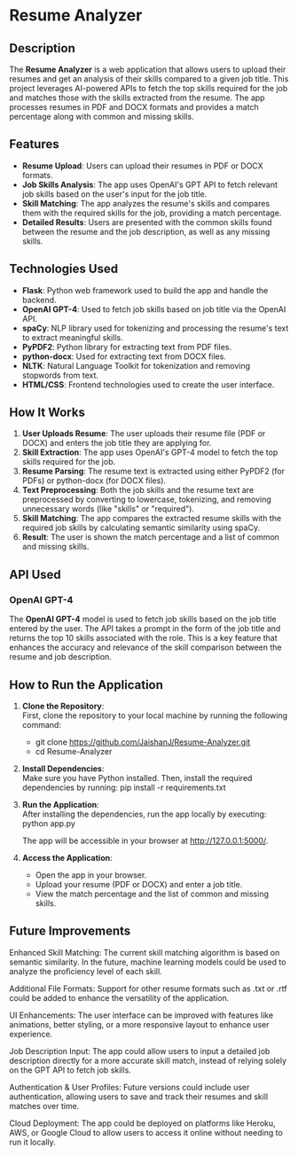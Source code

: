 # Resume Analyzer

## Description

The **Resume Analyzer** is a web application that allows users to upload their resumes and get an analysis of their skills compared to a given job title. This project leverages AI-powered APIs to fetch the top skills required for the job and matches those with the skills extracted from the resume. The app processes resumes in PDF and DOCX formats and provides a match percentage along with common and missing skills.

## Features

- **Resume Upload**: Users can upload their resumes in PDF or DOCX formats.
- **Job Skills Analysis**: The app uses OpenAI's GPT API to fetch relevant job skills based on the user's input for the job title.
- **Skill Matching**: The app analyzes the resume's skills and compares them with the required skills for the job, providing a match percentage.
- **Detailed Results**: Users are presented with the common skills found between the resume and the job description, as well as any missing skills.

## Technologies Used

- **Flask**: Python web framework used to build the app and handle the backend.
- **OpenAI GPT-4**: Used to fetch job skills based on job title via the OpenAI API.
- **spaCy**: NLP library used for tokenizing and processing the resume's text to extract meaningful skills.
- **PyPDF2**: Python library for extracting text from PDF files.
- **python-docx**: Used for extracting text from DOCX files.
- **NLTK**: Natural Language Toolkit for tokenization and removing stopwords from text.
- **HTML/CSS**: Frontend technologies used to create the user interface.

## How It Works

1. **User Uploads Resume**: The user uploads their resume file (PDF or DOCX) and enters the job title they are applying for.
2. **Skill Extraction**: The app uses OpenAI's GPT-4 model to fetch the top skills required for the job.
3. **Resume Parsing**: The resume text is extracted using either PyPDF2 (for PDFs) or python-docx (for DOCX files).
4. **Text Preprocessing**: Both the job skills and the resume text are preprocessed by converting to lowercase, tokenizing, and removing unnecessary words (like "skills" or "required").
5. **Skill Matching**: The app compares the extracted resume skills with the required job skills by calculating semantic similarity using spaCy.
6. **Result**: The user is shown the match percentage and a list of common and missing skills.

## API Used

### OpenAI GPT-4

The **OpenAI GPT-4** model is used to fetch job skills based on the job title entered by the user. The API takes a prompt in the form of the job title and returns the top 10 skills associated with the role. This is a key feature that enhances the accuracy and relevance of the skill comparison between the resume and job description.

## How to Run the Application

1. **Clone the Repository**:  
   First, clone the repository to your local machine by running the following command:
   - git clone https://github.com/JaishanJ/Resume-Analyzer.git
   - cd Resume-Analyzer

2. **Install Dependencies**:  
   Make sure you have Python installed. Then, install the required dependencies by running:
   pip install -r requirements.txt

3. **Run the Application**:  
   After installing the dependencies, run the app locally by executing:
   python app.py

   The app will be accessible in your browser at http://127.0.0.1:5000/.

4. **Access the Application**:  
   - Open the app in your browser.
   - Upload your resume (PDF or DOCX) and enter a job title.
   - View the match percentage and the list of common and missing skills.

## Future Improvements

Enhanced Skill Matching: The current skill matching algorithm is based on semantic similarity. In the future, machine learning models could be used to analyze the proficiency level of each skill.

Additional File Formats: Support for other resume formats such as .txt or .rtf could be added to enhance the versatility of the application.

UI Enhancements: The user interface can be improved with features like animations, better styling, or a more responsive layout to enhance user experience.

Job Description Input: The app could allow users to input a detailed job description directly for a more accurate skill match, instead of relying solely on the GPT API to fetch job skills.

Authentication & User Profiles: Future versions could include user authentication, allowing users to save and track their resumes and skill matches over time.

Cloud Deployment: The app could be deployed on platforms like Heroku, AWS, or Google Cloud to allow users to access it online without needing to run it locally.

